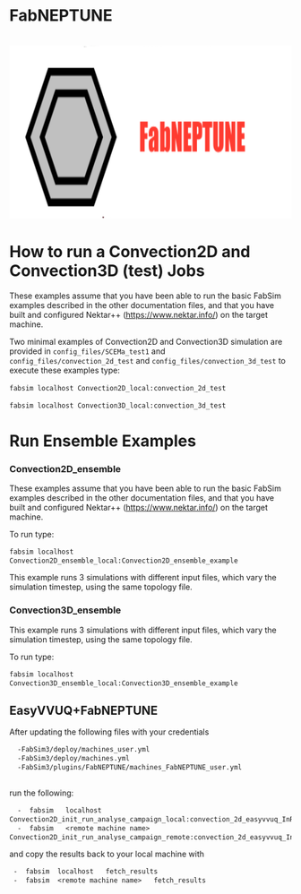 # FabNEPTUNE
<br>
 <img height="310" src="logo.png"/>
</br>

# How to run a Convection2D and Convection3D (test) Jobs

These examples assume that you have been able to run the basic FabSim examples described in the other documentation files, and that you have built and configured Nektar++ (https://www.nektar.info/) on the target machine.

Two minimal examples of  Convection2D and Convection3D simulation are provided in ``config_files/SCEMa_test1`` and  ``config_files/convection_2d_test`` and ``config_files/convection_3d_test`` to execute these examples type:

``fabsim localhost Convection2D_local:convection_2d_test``

``fabsim localhost Convection3D_local:convection_3d_test``

# Run Ensemble Examples

### Convection2D_ensemble

These examples assume that you have been able to run the basic FabSim examples described in the other documentation files, and that you have built and configured Nektar++ (https://www.nektar.info/) on the target machine.

To run type:
```
fabsim localhost Convection2D_ensemble_local:Convection2D_ensemble_example
```
This example runs 3 simulations with different input files, which vary the simulation timestep, using the same topology file.


### Convection3D_ensemble

This example runs 3 simulations with different input files, which vary the simulation timestep, using the same topology file.

To run type:
```
fabsim localhost  Convection3D_ensemble_local:Convection3D_ensemble_example
```
## EasyVVUQ+FabNEPTUNE
After updating the following files with your credentials

```
  -FabSim3/deploy/machines_user.yml
  -FabSim3/deploy/machines.yml
  -FabSim3/plugins/FabNEPTUNE/machines_FabNEPTUNE_user.yml
  
```

run the following:

```
  -  fabsim   localhost   Convection2D_init_run_analyse_campaign_local:convection_2d_easyvvuq_InRuAn1_QCGPJ
  -  fabsim   <remote machine name>   Convection2D_init_run_analyse_campaign_remote:convection_2d_easyvvuq_InRuAn1_QCGPJ

```

and copy the results back to your local machine with

```
 -  fabsim  localhost   fetch_results
 -  fabsim  <remote machine name>   fetch_results
```

